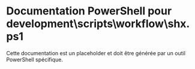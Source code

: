 # Documentation PowerShell pour development\scripts\workflow\shx.ps1

Cette documentation est un placeholder et doit être générée par un outil PowerShell spécifique.
